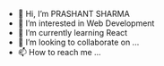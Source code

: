 - 👋 Hi, I’m PRASHANT SHARMA
- 👀 I’m interested in Web Development
- 🌱 I’m currently learning React
- 💞️ I’m looking to collaborate on ...
- 📫 How to reach me ...

<!---
wolf-dagger/wolf-dagger is a ✨ special ✨ repository because its `README.md` (this file) appears on your GitHub profile.
You can click the Preview link to take a look at your changes.
--->
